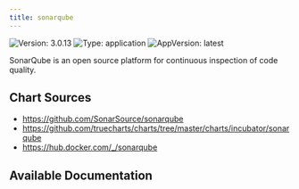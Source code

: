 ```yaml
---
title: sonarqube
---
```


![Version: 3.0.13](https://img.shields.io/badge/Version-3.0.13-informational?style=flat-square) ![Type: application](https://img.shields.io/badge/Type-application-informational?style=flat-square) ![AppVersion: latest](https://img.shields.io/badge/AppVersion-latest-informational?style=flat-square)

SonarQube is an open source platform for continuous inspection of code quality.   

## Chart Sources

- https://github.com/SonarSource/sonarqube
- https://github.com/truecharts/charts/tree/master/charts/incubator/sonarqube
- https://hub.docker.com/_/sonarqube

## Available Documentation

